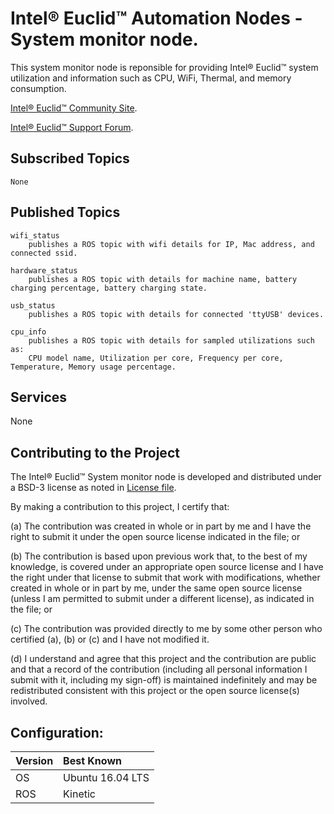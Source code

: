 # Intel&reg; Euclid&trade; Automation Nodes - System monitor node.

This system monitor node is reponsible for providing Intel&reg; Euclid&trade; system utilization and information such as CPU, WiFi, Thermal, and memory consumption.

[Intel® Euclid™ Community Site](http://www.euclidcommunity.intel.com).

[Intel® Euclid™ Support Forum](http://www.intel.com/content/www/us/en/support/emerging-technologies/intel-euclid-development-kit.html).

## Subscribed Topics
	None

## Published Topics

    wifi_status 
        publishes a ROS topic with wifi details for IP, Mac address, and connected ssid.
    
    hardware_status
        publishes a ROS topic with details for machine name, battery charging percentage, battery charging state.

    usb_status
        publishes a ROS topic with details for connected 'ttyUSB' devices.
        
    cpu_info
        publishes a ROS topic with details for sampled utilizations such as:
		CPU model name, Utilization per core, Frequency per core, Temperature, Memory usage percentage.

## Services
   None
    
## Contributing to the Project

The Intel&reg; Euclid&trade; System monitor node is developed and distributed under
a BSD-3 license as noted in [License file](LICENSE).

By making a contribution to this project, I certify that:

(a) The contribution was created in whole or in part by me and I
have the right to submit it under the open source license
indicated in the file; or

(b) The contribution is based upon previous work that, to the best
of my knowledge, is covered under an appropriate open source
license and I have the right under that license to submit that
work with modifications, whether created in whole or in part
by me, under the same open source license (unless I am
permitted to submit under a different license), as indicated
in the file; or

(c) The contribution was provided directly to me by some other
person who certified (a), (b) or (c) and I have not modified
it.

(d) I understand and agree that this project and the contribution
are public and that a record of the contribution (including all
personal information I submit with it, including my sign-off) is
maintained indefinitely and may be redistributed consistent with
this project or the open source license(s) involved.

## Configuration:

| Version        | Best Known           |
|:-------------- |:---------------------|
| OS             | Ubuntu 16.04 LTS     |
| ROS            | Kinetic              |
